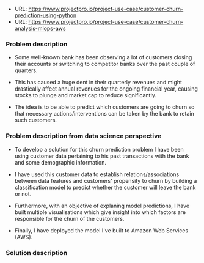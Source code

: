 - URL: https://www.projectpro.io/project-use-case/customer-churn-prediction-using-python
- URL: https://www.projectpro.io/project-use-case/customer-churn-analysis-mlops-aws

### Problem description

- Some well-known bank has been observing a lot of customers closing their accounts or switching to competitor banks over the past couple of quarters.

- This has caused a huge dent in their quarterly revenues and might drastically affect annual revenues for the ongoing financial year, causing stocks to plunge and market cap to reduce significantly.

- The idea is to be able to predict which customers are going to churn so that necessary actions/interventions can be taken by the bank to retain such customers.

### Problem description from data science perspective

- To develop a solution for this churn prediction problem I have been using customer data pertaining to his past transactions with the bank and some demographic information.

- I have used this customer data to establish relations/associations between data features and customers' propensity to churn by building a classification model to predict whether the customer will leave the bank or not.

- Furthermore, with an objective of explaning model predictions, I have built multiple visualisations which give insight into which factors are responsible for the churn of the customers.

- Finally, I have deployed the model I've built to Amazon Web Services (AWS).

### Solution description
